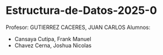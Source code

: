 # Estructura-de-Datos-2025-0
Profesor: GUTIERREZ CACERES, JUAN CARLOS
Alumnos: 
- Cansaya Cutipa, Frank Manuel
- Chavez Cerna, Joshua Nicolas
